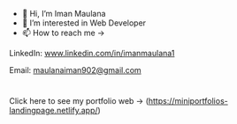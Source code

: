 - 👋 Hi, I’m Iman Maulana
- 👀 I’m interested in Web Developer 
- 📫 How to reach me ->

LinkedIn: www.linkedin.com/in/imanmaulana1

Email: maulanaiman902@gmail.com
# 
Click here to see my portfolio web -> (https://miniportfolios-landingpage.netlify.app/)


<!---
imanmaulana1/imanmaulana1 is a ✨ special ✨ repository because its `README.md` (this file) appears on your GitHub profile.
You can click the Preview link to take a look at your changes.
--->
